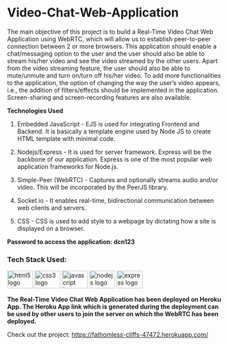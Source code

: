 # Video-Chat-Web-Application
The main objective of this project is to build a Real-Time Video Chat Web Application using WebRTC, which will allow us to establish peer-to-peer connection between 2 or more browsers. This application should enable a chat/messaging option to the user and the user should also be able to stream his/her video and see the video streamed by the other users. Apart from the video streaming feature, the user should also be able to mute/unmute and turn on/turn off his/her video. To add more functionalities to the application, the option of changing the way the user’s video appears, i.e., the addition of filters/effects should be implemented in the application. Screen-sharing and screen-recording features are also available. 

**Technologies Used**

1.	Embedded JavaScript - EJS is used for integrating Frontend and Backend. It is basically a template engine used by Node JS to create HTML template with minimal code.

2.	Nodejs/Express - It is used for server framework. Express will be the backbone of our application. Express is one of the most popular web application frameworks for Node.js.

3.	Simple-Peer (WebRTC) - Captures and optionally streams audio and/or video. This will be incorporated by the PeerJS library. 

4.	Socket.io - It enables real-time, bidirectional communication between web clients and servers. 

5.	CSS - CSS is used to add style to a webpage by dictating how a site is displayed on a browser.

**Password to access the application:
dcn123**

### Tech Stack Used:
<div>
  <img src="https://cdn.jsdelivr.net/gh/devicons/devicon/icons/html5/html5-original.svg" height="41" width="60" alt="html5 logo"  />
<img src="https://cdn.jsdelivr.net/gh/devicons/devicon/icons/css3/css3-original.svg" height="41" width="60" alt="css3 logo"  />
<img src="https://cdn.jsdelivr.net/gh/devicons/devicon/icons/javascript/javascript-original.svg" height="41" width="60" alt="javascript logo"  />
<img src="https://cdn.jsdelivr.net/gh/devicons/devicon/icons/nodejs/nodejs-original.svg" height="41" width="60" alt="nodejs logo"  />
<img src="https://cdn.jsdelivr.net/gh/devicons/devicon/icons/express/express-original.svg" height="41" width="60" alt="express logo"  />
</div>



**The Real-Time Video Chat Web Application has been deployed on Heroku App. The Heroku App link which is generated during the deployment can be used by other users to join the server on which the WebRTC has been deployed.**

Check out the project:
https://fathomless-cliffs-47472.herokuapp.com/
